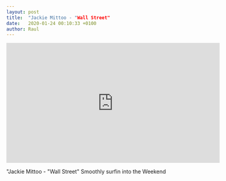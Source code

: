 ```yaml
---
layout: post
title:  "Jackie Mittoo - "Wall Street"
date:   2020-01-24 00:10:33 +0100
author: Raul
---
```


<iframe width="560" height="315" src="https://www.youtube-nocookie.com/embed/zSQyBHF6Qyg?controls=0" frameborder="0" allow="accelerometer; autoplay; encrypted-media; gyroscope; picture-in-picture" allowfullscreen></iframe>

"Jackie Mittoo - "Wall Street"
Smoothly surfin into the Weekend
